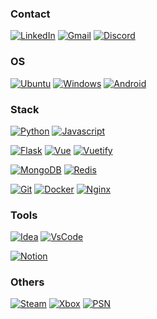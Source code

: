 ### Contact
[![LinkedIn](https://img.shields.io/badge/linkedin-%230077B5.svg?style=for-the-badge&logo=linkedin&logoColor=white)](https://www.linkedin.com/in/pvborges/)
[![Gmail](https://img.shields.io/badge/Gmail-D14836?style=for-the-badge&logo=gmail&logoColor=white)](mailto:pedro@coddei.com)
[![Discord](https://img.shields.io/badge/Coddei-%237289DA.svg?style=for-the-badge&logo=discord&logoColor=white)](https://discord.com/invite/KNkqkQV)

### OS
[![Ubuntu](https://img.shields.io/badge/Ubuntu-E95420?style=for-the-badge&logo=ubuntu&logoColor=white)](https://ubuntu.com/download)
[![Windows](https://img.shields.io/badge/Windows-0078D6?style=for-the-badge&logo=windows&logoColor=white)](https://www.microsoft.com/en-us/windows/get-windows-10)
[![Android](https://img.shields.io/badge/Android-3DDC84?style=for-the-badge&logo=android&logoColor=white)](https://www.android.com/)

### Stack
[![Python](https://img.shields.io/badge/python-%2314354C.svg?style=for-the-badge&logo=python&logoColor=white)](https://www.python.org/)
[![Javascript](https://img.shields.io/badge/javascript-%23323330.svg?style=for-the-badge&logo=javascript&logoColor=%23F7DF1E)](https://www.javascript.com/)

[![Flask](https://img.shields.io/badge/flask-%23000.svg?style=for-the-badge&logo=flask&logoColor=white)](https://flask.palletsprojects.com/)
[![Vue](https://img.shields.io/badge/vuejs-%2335495e.svg?style=for-the-badge&logo=vue.js&logoColor=%234FC08D)](https://vuejs.org/)
[![Vuetify](https://img.shields.io/static/v1?style=for-the-badge&message=Vuetify&color=1867C0&logo=Vuetify&logoColor=FFFFFF&label=)](https://vuetifyjs.com/en/)

[![MongoDB](https://img.shields.io/badge/MongoDB-%234ea94b.svg?style=for-the-badge&logo=mongodb&logoColor=white)](https://www.mongodb.com/)
[![Redis](https://img.shields.io/badge/redis-%23DD0031.svg?style=for-the-badge&logo=redis&logoColor=white)](https://redis.io/)

[![Git](https://img.shields.io/badge/git-%23F05033.svg?style=for-the-badge&logo=git&logoColor=white)](https://git-scm.com/)
[![Docker](https://img.shields.io/badge/docker-%230db7ed.svg?style=for-the-badge&logo=docker&logoColor=white)](https://www.docker.com/)
[![Nginx](https://img.shields.io/badge/nginx-%23009639.svg?style=for-the-badge&logo=nginx&logoColor=white)](https://www.nginx.com/)

### Tools
[![Idea](https://img.shields.io/badge/IntelliJIDEA-000000.svg?style=for-the-badge&logo=intellij-idea&logoColor=white)](https://www.jetbrains.com/idea/)
[![VsCode](https://img.shields.io/badge/VsCode-0078d7.svg?style=for-the-badge&logo=visual-studio-code&logoColor=white)](https://code.visualstudio.com/)

[![Notion](https://img.shields.io/badge/Notion-%23000000.svg?style=for-the-badge&logo=notion&logoColor=white)](https://www.notion.so/)

### Others
[![Steam](https://img.shields.io/badge/steam-%23000000.svg?style=for-the-badge&logo=steam&logoColor=white)](https://steamcommunity.com/id/azanbertre)
[![Xbox](https://img.shields.io/badge/xbox-%23107C10.svg?style=for-the-badge&logo=xbox&logoColor=white)](https://account.xbox.com/en-US/Profile?gamerTag=azanbertre)
[![PSN](https://img.shields.io/badge/PSN-%230070D1.svg?style=for-the-badge&logo=Playstation&logoColor=white)](https://psnprofiles.com/AzanBertre)









